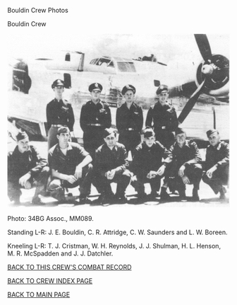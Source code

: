 
Bouldin Crew Photos






 




Bouldin Crew  
  

![](Bouldin.jpg)  

Photo: 34BG Assoc., MM089.  

Standing L-R: J. E. Bouldin, C. R. Attridge, C. W. Saunders and L. W. Boreen.  

Kneeling L-R: T. J. Cristman, W. H. Reynolds, J. J. Shulman, H. L. Henson, M. R. McSpadden and J. J. Datchler.  

  

[BACK TO THIS CREW'S COMBAT RECORD](../crews/Bouldin.md)  

[BACK TO CREW INDEX PAGE](../000crews.md)  

[BACK TO MAIN PAGE](../index.md)


